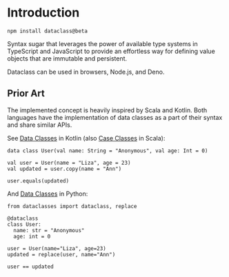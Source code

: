 # Introduction

    npm install dataclass@beta

Syntax sugar that leverages the power of available type systems in TypeScript and JavaScript to
provide an effortless way for defining value objects that are immutable and persistent.

Dataclass can be used in browsers, Node.js, and Deno.

## Prior Art

The implemented concept is heavily inspired by Scala and Kotlin. Both languages have the
implementation of data classes as a part of their syntax and share similar APIs.

See [Data Classes](https://kotlinlang.org/docs/reference/data-classes.html) in Kotlin (also
[Case Classes](https://docs.scala-lang.org/tour/case-classes.html) in Scala):

```kotlin:no-line-numbers
data class User(val name: String = "Anonymous", val age: Int = 0)

val user = User(name = "Liza", age = 23)
val updated = user.copy(name = "Ann")

user.equals(updated)
```

And [Data Classes](https://docs.python.org/3/library/dataclasses.html) in Python:

```python:no-line-numbers
from dataclasses import dataclass, replace

@dataclass
class User:
  name: str = "Anonymous"
  age: int = 0

user = User(name="Liza", age=23)
updated = replace(user, name="Ann")

user == updated
```
